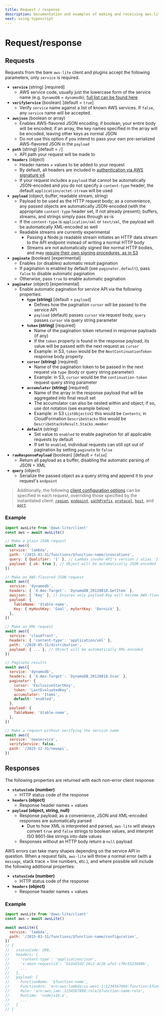 ```yaml
---
title: Request / response
description: Documentation and examples of making and receiving aws-lite requests and responses
next: using-typescript
---
```

# Request/response

## Requests

Requests from the bare `aws-lite` client and plugins accept the following parameters; only `service` is required.

- **`service`** (string) [required]
  - AWS service code, usually just the lowercase form of the service name (e.g. `DynamoDB` = `dynamodb`); [full list can be found here](src/services.js)
- **`verifyService`** (boolean) [default = `true`]
  - Verify `service` name against a list of known AWS services. If `false`, any `service` name will be accepted.
- **`awsjson`** (boolean or array)
  - Enables AWS-flavored JSON encoding; if boolean, your entire body will be encoded; if an array, the key names specified in the array will be encoded, leaving other keys as normal JSON
  - Do not use this option if you intend to pass your own pre-serialized AWS-flavored JSON in the `payload`
- **`path`** (string) [default = `/`]
  - API path your request will be made to
- **`headers`** (object)
  - Header names + values to be added to your request
  - By default, all headers are included in [authentication via AWS signature v4](https://docs.aws.amazon.com/AmazonS3/latest/API/sig-v4-authenticating-requests.html)
  - If your request includes a `payload` that cannot be automatically JSON-encoded and you do not specify a `content-type` header, the default `application/octet-stream` will be used
- **`payload`** (object, buffer, readable stream, string)
  - Payload to be used as the HTTP request body; as a convenience, any passed objects are automatically JSON-encoded (with the appropriate `content-type` header set, if not already present); buffers, streams, and strings simply pass through as-is
  - If the `content-type` is `application/xml` or `text/xml`, the payload will be automatically XML-encoded as well
  - Readable streams are currently experimental
    - Passing a Node.js readable stream initiates an HTTP data stream to the API endpoint instead of writing a normal HTTP body
    - Streams are not automatically signed like normal HTTP bodies, and may [require their own signing procedures, as in S3](https://docs.aws.amazon.com/AmazonS3/latest/API/sigv4-streaming.html)
- **`paginate`** (boolean) [experimental]
  - Enables (or disables) automatic result pagination
  - If pagination is enabled by default (see `paginator.default`), pass `false` to disable automatic pagination
  - Otherwise, pass `true` to enable automatic pagination
- **`paginator`** (object) [experimental]
  - Enable automatic pagination for service API via the following properties:
    - **`type` (string)** [default = `payload`]
      - Defines how the pagination `cursor` will be passed to the service API
      - `payload` (default) passes `cursor` via request body, `query` passes `cursor` via query string parameter
    - **`token` (string)** [required]
      - Name of the pagination token returned in response payloads (if any)
      - If the `token` property is found in the response payload, its value will be passed with the next request as `cursor`
      - Example: in S3, `token` would be the `NextContinuationToken` response body property
    - **`cursor` (string)** [required]
      - Name of the pagination token to be passed in the next request via `type` (body or query string parameter)
      - Example: in S3, `cursor` would be the `continuation-token` request query string parameter
    - **`accumulator` (string)** [required]
      - Name of the array in the response payload that will be aggregated into final result set
      - The accumulator can also be nested within and object; if so, use dot notation (see example below)
      - Example: in S3 `ListObjectsV2` this would be `Contents`; in CloudFormation `DescribeStacks` this would be `DescribeStacksResult.Stacks.member`
    - **`default`** (string)
      - Set value to `enabled` to enable pagination for all applicable requests by default
      - If set to `enabled`, individual requests can still opt out of pagination by setting `paginate` to `false`
- **`rawResponsePayload`** (boolean) [default = `false`]
  - Return all payload as a buffer, disabling the automatic parsing of JSON + XML
- **`query`** (object)
  - Serialize the passed object as a query string and append it to your request's `endpoint`

> Additionally, the following [client configuration options](/configuration) can be specified in each request, overriding those specified by the instantiated client: [`region`](/configuration#credentials-%2B-region), [`endpoint`](/configuration#endpoint-config), [`pathPrefix`](/configuration#endpoint-config), [`protocol`](/configuration#endpoint-config), [`host`](/configuration#endpoint-config), and [`port`](/configuration#endpoint-config)


### Example

```javascript
import awsLite from '@aws-lite/client'
const aws = await awsLite()

// Make a plain JSON request
await aws({
  service: 'lambda',
  path: '/2015-03-31/functions/$function-name/invocations',
  query: { Qualifier: '1' }, // Lambda invoke API's version / alias '1'
  payload: { ok: true }, // Object will be automatically JSON-encoded
})

// Make an AWS-flavored JSON request
await aws({
  service: 'dynamodb',
  headers: { 'X-Amz-Target': `DynamoDB_20120810.GetItem` },
  awsjson: [ 'Key' ], // Ensures only payload.Key will become AWS-flavored JSON
  payload: {
    TableName: '$table-name',
    Key: { myHashKey: 'Gaal', mySortKey: 'Dornick' },
  },
})

// Make an XML request
await aws({
  service: 'cloudfront',
  headers: { 'content-type': 'application/xml' },
  path: '/2020-05-31/distribution',
  payload: { ... }, // Object will be automatically XML-encoded
})

// Paginate results
await aws({
  service: 'dynamodb',
  headers: { 'X-Amz-Target': `DynamoDB_20120810.Scan` },
  paginator: {
    cursor: 'ExclusiveStartKey',
    token: 'LastEvaluatedKey',
    accumulator: 'Items',
    default: 'enabled',
  },
  payload: {
    TableName: '$table-name',
  },
})

// Make a request without verifying the service name
await aws({
  service: 'newservice',
  verifyService: false,
  path: '/2025-12-31/newapi',
})
```


## Responses

The following properties are returned with each non-error client response:

- **`statusCode` (number)**
  - HTTP status code of the response
- **`headers` (object)**
  - Response header names + values
- **`payload` (object, string, null)**
  - Response payload; as a convenience, JSON and XML-encoded responses are automatically parsed
    - Due to how XML is interpreted and parsed, `aws-lite` will always convert `true` and `false` strings to boolean values, and interpret ISO 8601-like strings into date values
  - Responses without an HTTP body return a `null` payload

AWS errors can take many shapes depending on the service API in question. When a request fails, `aws-lite` will throw a normal error (with a `message`, stack trace + line numbers, etc.), and where possible will include the following additional properties:

- **`statusCode` (number)**
  - HTTP status code of the response
- **`headers` (object)**
  - Response header names + values


### Example

```javascript
import awsLite from '@aws-lite/client'
const aws = await awsLite()

await awsLite({
  service: 'lambda',
  path: '/2015-03-31/functions/$function-name/configuration',
})
// {
//   statusCode: 200,
//   headers: {
//     'content-type': 'application/json',
//     'x-amzn-requestid': 'ba3a55d2-16c2-4c2b-afe1-cf0c5523040b',
//     ...
//   },
//   payload: {
//     FunctionName: '$function-name',
//     FunctionArn: 'arn:aws:lambda:us-west-1:1234567890:function:$function-name',
//     Role: 'arn:aws:iam::1234567890:role/$function-name-role',
//     Runtime: 'nodejs18.x',
//     ...
//   }
// }
```
